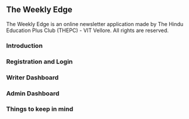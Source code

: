 ## The Weekly Edge

The Weekly Edge is an online newsletter application made by The Hindu Education Plus Club (THEPC) - VIT Vellore. All rights are reserved.

### Introduction

### Registration and Login

### Writer Dashboard

### Admin Dashboard

### Things to keep in mind
